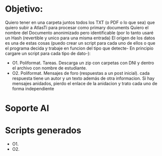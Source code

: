 # Objetivo:
Quiero tener en una carpeta juntos todos los TXT (o PDF o lo que sea) que quiero subir a AtlasTi para procesar como primary documents
Quiero el nombre del Documento anonimizado pero identificable (por lo tanto usaré un Hash (revertible y unico para una misma entrada)
El origen de los datos es una de estas cosas (puedo crear un script para cada uno de ellos o que el programa decida y trabaje en funcion del tipo que detecte- En principio cargare un script para cada tipo de dato-):
* O1. Poliformat. Tareas. Descarga un zip con carpetas con DNI y dentro el archivo con nombre de estudiante.
* O2. Poliformat. Mensajes de foro (respuestas a un post inicial). cada respuesta tiene un autor y un texto además de otra informacion. Si hay mensajes anidados, pierdo el enlace de la anidacion y trato cada uno de forma independiente
# Soporte AI

# Scripts generados
* O1. 
* O2.
